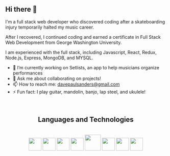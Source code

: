 ## Hi there 👋

I'm a full stack web developer who discovered coding after a skateboarding injury temporarily halted my music career.

After I recovered, I continued coding and earned a certificate in Full Stack Web Development from George Washington University.

I am experienced with the full stack, including Javascript, React, Redux, Node.js, Express, MongoDB, and MYSQL. 

- 🔭 I’m currently working on Setlists, an app to help musicians organize performances
- 💬 Ask me about collaborating on projects!
- 📫 How to reach me: davepaulsanders@gmail.com
- ⚡ Fun fact: I play guitar, mandolin, banjo, lap steel, and ukulele!

<br>

<h2 align="center">Languages and Technologies</h2>
<br>
  <div align="center">
     <img src="https://upload.wikimedia.org/wikipedia/commons/9/99/Unofficial_JavaScript_logo_2.svg" width="40"/>
     <img src="https://upload.wikimedia.org/wikipedia/commons/a/a7/React-icon.svg" width="40"/>
     <img src="https://upload.wikimedia.org/wikipedia/commons/d/d9/Node.js_logo.svg" width="40"/>
     <img src=https://upload.wikimedia.org/wikipedia/commons/6/64/Expressjs.png" width="40"/>
     <img src="https://upload.wikimedia.org/wikipedia/commons/b/b2/Bootstrap_logo.svg" width="50"/>
     <img src="https://upload.wikimedia.org/wikipedia/commons/d/d5/Tailwind_CSS_Logo.svg" width="40"/>
     <img src="https://upload.wikimedia.org/wikipedia/commons/3/3f/Git_icon.svg" width="40"/>
      <img src="https://upload.wikimedia.org/wikipedia/commons/1/17/GraphQL_Logo.svg" width="40"/>
  </div>
